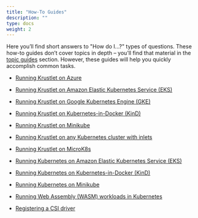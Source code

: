 ```yaml
---
title: "How-To Guides"
description: ""
type: docs
weight: 2
---
```


Here you’ll find short answers to "How do I...?" types of questions. These
how-to guides don’t cover topics in depth – you’ll find that material in the
[topic guides](./topics/) section. However, these guides will help you
quickly accomplish common tasks.

- [Running Krustlet on Azure](./krustlet-on-azure/)
- [Running Krustlet on Amazon Elastic Kubernetes Service
  (EKS)](./krustlet-on-eks/)
- [Running Krustlet on Google Kubernetes Engine (GKE)](./krustlet-on-gke/)
- [Running Krustlet on Kubernetes-in-Docker (KinD)](./krustlet-on-kind/)
- [Running Krustlet on Minikube](./krustlet-on-minikube/)
- [Running Krustlet on any Kubernetes cluster with
  inlets](./krustlet-with-inlets/)
- [Running Krustlet on MicroK8s](./krustlet-on-microk8s/)
- [Running Kubernetes on Amazon Elastic Kubernetes Service
  (EKS)](./kubernetes-on-eks/)
- [Running Kubernetes on Kubernetes-in-Docker (KinD)](./kubernetes-on-kind/)
- [Running Kubernetes on Minikube](./kubernetes-on-minikube/)

- [Running Web Assembly (WASM) workloads in Kubernetes](./wasm/)
- [Registering a CSI driver](./csi/)
